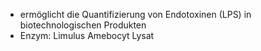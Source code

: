 - ermöglicht die Quantifizierung von Endotoxinen (LPS) in biotechnologischen Produkten
- Enzym: Limulus Amebocyt Lysat

